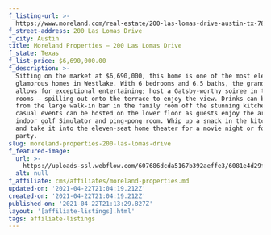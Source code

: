 ```yaml
---
f_listing-url: >-
  https://www.moreland.com/real-estate/200-las-lomas-drive-austin-tx-78746/a0e1u000008wvo2uai/79264908
f_street-address: 200 Las Lomas Drive
f_city: Austin
title: Moreland Properties – 200 Las Lomas Drive
f_state: Texas
f_list-price: $6,690,000.00
f_description: >-
  Sitting on the market at $6,690,000, this home is one of the most elegant and
  glamorous homes in Westlake. With 6 bedrooms and 6.5 baths, the grand home
  allows for exceptional entertaining; host a Gatsby-worthy soiree in the formal
  rooms – spilling out onto the terrace to enjoy the view. Drinks can be served
  from the large walk-in bar in the family room off the stunning kitchen. More
  casual events can be hosted on the lower floor as guests enjoy the arcade,
  indoor golf Simulator and ping-pong room. Whip up a snack in the kitchenette
  and take it into the eleven-seat home theater for a movie night or football
  party.
slug: moreland-properties-200-las-lomas-drive
f_featured-image:
  url: >-
    https://uploads-ssl.webflow.com/607686dcda5167b392aeffe3/6081e4d29f656f3315e621da_6077da5502c7ef7060feaee6_602377f5c0afcIMG5.jpeg
  alt: null
f_affiliate: cms/affiliates/moreland-properties.md
updated-on: '2021-04-22T21:04:19.212Z'
created-on: '2021-04-22T21:04:19.212Z'
published-on: '2021-04-22T21:13:29.827Z'
layout: '[affiliate-listings].html'
tags: affiliate-listings
---
```



